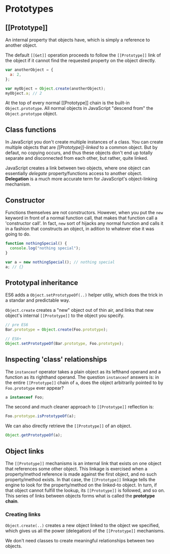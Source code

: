 # Prototypes

## [[Prototype]]

An internal property that objects have, which is simply a reference to another object.

The default `[[Get]]` operation proceeds to follow the `[[Prototype]]` link of the object if it cannot find the requested property on the object directly.

```js
var anotherObject = {
  a: 2,
};

var myObject = Object.create(anotherObject);
myObject.a; // 2
```

At the top of every normal [[Prototype]] chain is the built-in `Object.prototype`. All normal objects in JavaScript "descend from" the `Object.prototype` object.

## Class functions

In JavaScript you don't create multiple instances of a class. You can create multiple objects that are _[[Prototype]]-linked_ to a common object. But by defaut, no copying occurs, and thus these objects don't end up totally separate and disconnected from each other, but rather, quite linked.

JavaScript creates a link between two objects, where one object can essentially _delegate_ property/functions access to another object. **Delegation** is a much more accurate term for JavaScript's object-linking mechanism.

## Constructor

Functions themselves are not constructors. However, when you put the `new` keyword in front of a normal function call, that makes that function call a 'constructor call'. In fact, `new` sort of hijacks any normal function and calls it in a fashion that constructs an object, in adition to whatever else it was going to do.

```js
function nothingSpecial() {
  console.log("nothing special");
}

var a = new nothingSpecial(); // nothing special
a; // {}
```

## Prototypal inheritance

ES6 adds a `Object.setPrototypeOf(..)` helper utiliy, which does the trick in a standar and predictable way.

`Object.create` creates a "new" object out of thin air, and links that new object's internal `[[Prototype]]` to the object you specify.

```js
// pre ES6
Bar.prototype = Object.create(Foo.prototype);

// ES6+
Object.setPrototypeOf(Bar.prototype, Foo.prototype);
```

## Inspecting 'class' relationships

The `instanceof` operator takes a plain object as its lefthand operand and a function as its righthand operand. The question `instanceof` answers is: in the entire `[[Prototype]]` chain of `a`, does the object arbitrarily pointed to by `Foo.prototype` ever appear?

```js
a instanceof Foo;
```

The second and much cleaner approach to `[[Prototype]]` reflection is:

```js
Foo.prototype.isPrototypeOf(a);
```

We can also directly retrieve the `[[Prototype]]` of an object.

```js
Object.getPrototypeOf(a);
```

## Object links

The `[[Prototype]]` mechanisms is an internal link that exists on one object that references some other object.
This linkage is exercised when a property/method reference is made against the first object, and no such property/method exists. In that case, the `[[Prototype]]` linkage tells the engine to look for the property/method on the linked-to object. In turn, if that object cannot fulfill the lookup, its `[[Prototype]]` is followed, and so on. This series of links between objects forms what is called the **prototype chain**.

### Creating links

`Object.create(..)` creates a new object linked to the object we specified, which gives us all the power (delegation) of the `[[Prototype]]` mechanisms.

We don't need classes to create meaningful relationships between two objects.
